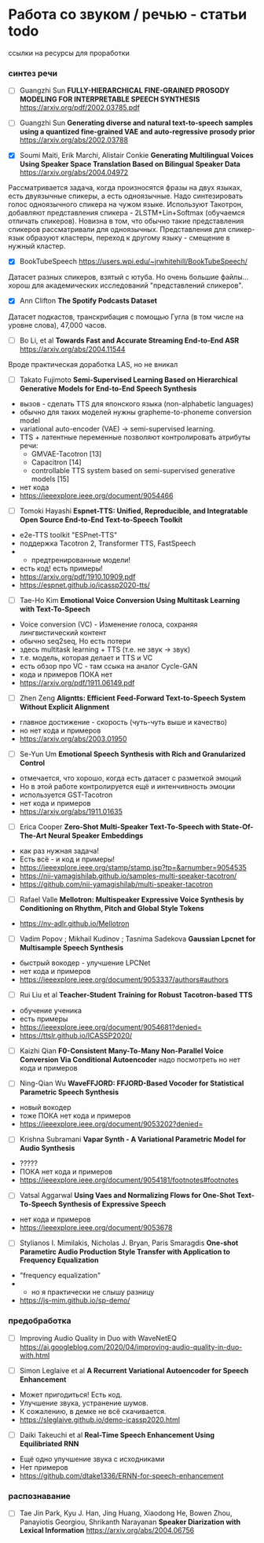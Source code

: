 # Работа со звуком / речью - статьи todo
ссылки на ресурсы для проработки

### синтез речи
- [ ] Guangzhi Sun **FULLY-HIERARCHICAL FINE-GRAINED PROSODY MODELING FOR INTERPRETABLE SPEECH SYNTHESIS** https://arxiv.org/pdf/2002.03785.pdf
- [ ] Guangzhi Sun **Generating diverse and natural text-to-speech samples using a quantized fine-grained VAE and auto-regressive prosody prior**  https://arxiv.org/abs/2002.03788

- [x] Soumi Maiti, Erik Marchi, Alistair Conkie **Generating Multilingual Voices Using Speaker Space Translation Based on Bilingual Speaker Data** https://arxiv.org/abs/2004.04972

Рассматривается задача, когда произносятся фразы на двух языках, есть двуязычные спикеры, а есть одноязычные. Надо синтезировать голос одноязычного спикера на чужом языке. Используют Такотрон, добавляют представления спикера - 2LSTM+Lin+Softmax (обучаемся отличать спикеров). Новизна в том, что обычно такие представления спикеров рассматривали для одноязычных. Представления для спикер-язык образуют кластеры, переход к другому языку - смещение в нужный кластер.

- [x] BookTubeSpeech https://users.wpi.edu/~jrwhitehill/BookTubeSpeech/

Датасет разных спикеров, взятый с ютуба. Но очень большие файлы... хорош для академических исследований "представлений спикеров".

- [x] Ann Clifton **The Spotify Podcasts Dataset**

Датасет подкастов, транскрибация с помощью Гугла (в том числе на уровне слова),  47,000 часов.

- [ ] Bo Li, et al **Towards Fast and Accurate Streaming End-to-End ASR** https://arxiv.org/abs/2004.11544

Вроде практическая доработка LAS, но не вникал

- [ ] Takato Fujimoto **Semi-Supervised Learning Based on Hierarchical Generative Models for End-to-End Speech Synthesis**

* вызов - сделать TTS для японского языка (non-alphabetic languages)
* обычно для таких моделей нужны grapheme-to-phoneme conversion model
* variational auto-encoder (VAE) -> semi-supervised learning.
* TTS + латентные переменные позволяют контролировать атрибуты речи:
  * GMVAE-Tacotron [13]
  * Capacitron [14]
  * controllable TTS system based on semi-supervised generative models [15]
* нет кода
* https://ieeexplore.ieee.org/document/9054466

- [ ] Tomoki Hayashi **Espnet-TTS: Unified, Reproducible, and Integratable Open Source End-to-End Text-to-Speech Toolkit**
* e2e-TTS toolkit "ESPnet-TTS"
* поддержка Tacotron 2, Transformer TTS, FastSpeech
* + предтренированные модели!
* есть код! есть примеры!
* https://arxiv.org/pdf/1910.10909.pdf
* https://espnet.github.io/icassp2020-tts/

- [ ] Tae-Ho Kim **Emotional Voice Conversion Using Multitask Learning with Text-To-Speech**
* Voice conversion (VC) - Изменение голоса, сохраняя лингвистический контент
* обычно seq2seq, Но есть потери
* здесь multitask learning + TTS (т.е. не звук -> звук)
* т.е. модель, которая делает и TTS и VC
* есть обзор про VC - там ссыка на аналог Cycle-GAN
* кода и примеров ПОКА нет
* https://arxiv.org/pdf/1911.06149.pdf

- [ ] Zhen Zeng **Aligntts: Efficient Feed-Forward Text-to-Speech System Without Explicit Alignment**
* главное достижение - скорость (чуть-чуть выше и качество)
* но нет кода и примеров
* https://arxiv.org/abs/2003.01950


- [ ] Se-Yun Um **Emotional Speech Synthesis with Rich and Granularized Control**
* отмечается, что хорошо, когда есть датасет с разметкой эмоций
* Но в этой работе контролируется ещё и интенчивность эмоции
* используется GST-Tacotron
* нет кода и примеров
* https://arxiv.org/abs/1911.01635


- [ ] Erica Cooper **Zero-Shot Multi-Speaker Text-To-Speech with State-Of-The-Art Neural Speaker Embeddings**
* как раз нужная задача!
* Есть всё - и код и примеры!
* https://ieeexplore.ieee.org/stamp/stamp.jsp?tp=&arnumber=9054535
* https://nii-yamagishilab.github.io/samples-multi-speaker-tacotron/
* https://github.com/nii-yamagishilab/multi-speaker-tacotron

- [ ] Rafael Valle **Mellotron: Multispeaker Expressive Voice Synthesis by Conditioning on Rhythm, Pitch and Global Style Tokens**
* https://nv-adlr.github.io/Mellotron 


- [ ] Vadim Popov ; Mikhail Kudinov ; Tasnima Sadekova  **Gaussian Lpcnet for Multisample Speech Synthesis**
* быстрый вокодер - улучшение LPCNet
* нет кода и примеров
* https://ieeexplore.ieee.org/document/9053337/authors#authors


- [ ] Rui Liu et al **Teacher-Student Training for Robust Tacotron-based TTS**
* обучение ученика
* есть примеры
* https://ieeexplore.ieee.org/document/9054681?denied=
* https://ttslr.github.io/ICASSP2020/

- [ ] Kaizhi Qian
**F0-Consistent Many-To-Many Non-Parallel Voice Conversion Via Conditional Autoencoder**
надо посмотреть
но нет кода и примеров

- [ ] Ning-Qian Wu  **WaveFFJORD: FFJORD-Based Vocoder for Statistical Parametric Speech Synthesis**
* новый вокодер
* тоже ПОКА нет кода и примеров
* https://ieeexplore.ieee.org/document/9053202?denied=


- [ ] Krishna Subramani **Vapar Synth - A Variational Parametric Model for Audio Synthesis**
* ?????
* ПОКА нет кода и примеров
* https://ieeexplore.ieee.org/document/9054181/footnotes#footnotes


- [ ] Vatsal Aggarwal **Using Vaes and Normalizing Flows for One-Shot Text-To-Speech Synthesis of Expressive Speech**
* нет кода и примеров
* https://ieeexplore.ieee.org/document/9053678


- [ ] Stylianos I. Mimilakis, Nicholas J. Bryan, Paris Smaragdis **One-shot Parametirc Audio Production Style Transfer with Application to Frequency Equalization**
* "frequency equalization"
* - но я практически не слышу разницу
* https://js-mim.github.io/sp-demo/


### предобработка
- [ ] Improving Audio Quality in Duo with WaveNetEQ https://ai.googleblog.com/2020/04/improving-audio-quality-in-duo-with.html


- [ ] Simon Leglaive et al **A Recurrent Variational Autoencoder for Speech Enhancement**
* Может пригодиться! Есть код.
* Улучшение звука, устранение шумов.
* К сожалению, в демке не всё скачивается.
* https://sleglaive.github.io/demo-icassp2020.html

 - [ ] Daiki Takeuchi et al **Real-Time Speech Enhancement Using Equilibriated RNN**
* Ещё одно улучшение звука с исходниками
* Нет примеров
* https://github.com/dtake1336/ERNN-for-speech-enhancement

### распознавание
- [ ] Tae Jin Park, Kyu J. Han, Jing Huang, Xiaodong He, Bowen Zhou, Panayiotis Georgiou, Shrikanth Narayanan **Speaker Diarization with Lexical Information** https://arxiv.org/abs/2004.06756




